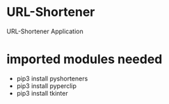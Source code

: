 # URL-Shortener
URL-Shortener Application 

# imported modules needed
- pip3 install pyshorteners
- pip3 install pyperclip
- pip3 install tkinter 
